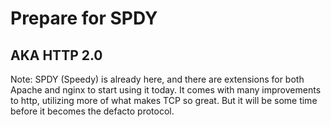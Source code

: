# Prepare for SPDY

## AKA HTTP 2.0

Note:
SPDY (Speedy) is already here, and there are extensions for both Apache and nginx to start using it today. It comes with many improvements to http, utilizing more of what makes TCP so great. But it will be some time before it becomes the defacto protocol. 
